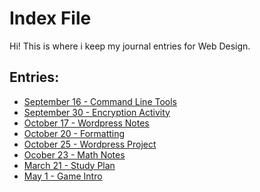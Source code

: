 # Index File
Hi! This is where i keep my journal entries for
Web Design.
## Entries:
- [September 16 - Command Line Tools](entries/Terminal.md)
- [September 30 - Encryption Activity](entries/Encryption.md)
- [October 17 - Wordpress Notes](entries/Notes.md)
- [October 20 - Formatting](entries/Formatting.md)
- [October 25 - Wordpress Project](entries/Project.md)
- [Ocober 23 - Math Notes](entries/MathNotes.md)
- [March 21 - Study Plan](entries/Study.md)
- [May 1 - Game Intro](entries/Game.md)